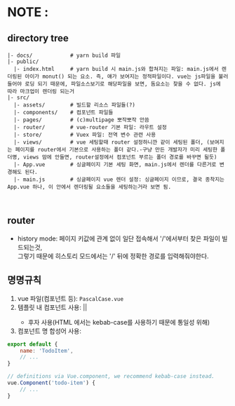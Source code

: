 # NOTE :

## directory tree
```
|- docs/            # yarn build 파일
|- public/ 
  |- index.html     # yarn build 시 main.js와 합쳐지는 파일: main.js에서 렌더링된 아이가 monut() 되는 요소. 즉, 얘가 보여지는 정적파일이다. vue는 js파일을 불러들어야 로딩 되기 때문에, 파일소스보기로 해당파일을 보면, 돔요소는 찾을 수 없다. js에 따라 마크업이 렌더링 되는거
|- src/
  |- assets/        # 빌드할 리소스 파일들(?)
  |- components/    # 컴포넌트 파일들
  |- pages/         # (c)multipage 뽀작뽀작 안씀
  |- router/        # vue-router 기본 파일: 라우트 설정
  |- store/         # Vuex 파일: 전역 변수 관련 사용
  |- views/         # vue 세팅할때 router 설정하니깐 같이 세팅된 폴더, (보여지는 페이지를 router에서 기본으로 사용하는 폴더 같다.-구냥 만든 개발자가 미리 세팅한 폴더명, views 맘에 안들면, router설정에서 컴포넌트 부르는 폴더 경로를 바꾸면 될듯)
  |- App.vue        # 싱글페이지 기본 세팅 화면, main.js에서 렌더를 다른거로 변경해도 된다. 
  |- main.js        # 싱글페이지 vue 렌더 설정: 싱글페이지 이므로, 결국 종착지는 App.vue 하나, 이 안에서 렌더링될 요소들을 세팅하는거라 보면 됨.



```

## router
- history mode: 페이지 키값에 관계 없이 일단 접속해서 '/'에서부터 찾은 파일이 빌드되는것,  
그렇기 때문에 히스토리 모드에서는 '/' 뒤에 정확한 경로를 입력해줘야한다.

## 명명규칙

1. vue 파일(컴포넌트 등): `PascalCase.vue`
2. 템플릿 내 컴포넌트 사용: <MyComponent> || <my-component>
   - 후자 사용(HTML 에서는 kebab-case를 사용하기 때문에 통일성 위해)
3. 컴포넌트 명 합성어 사용:

```js
export default {
    name: 'TodoItem',
    // ...
}

// definitions via Vue.component, we recommend kebab-case instead.
vue.Component('todo-item') {
    // ...
}
```
